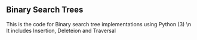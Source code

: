 ## Binary Search Trees
This is the code for Binary search tree implementations using Python (3)
\n It includes Insertion, Deleteion and Traversal
